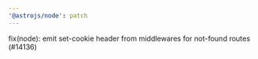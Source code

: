 ```yaml
---
'@astrojs/node': patch
---
```


fix(node): emit set-cookie header from middlewares for not-found routes (#14136)
